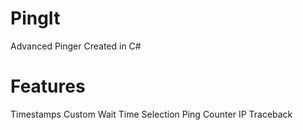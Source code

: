# PingIt
Advanced Pinger Created in C#


# Features
Timestamps
Custom Wait Time Selection
Ping Counter
IP Traceback
